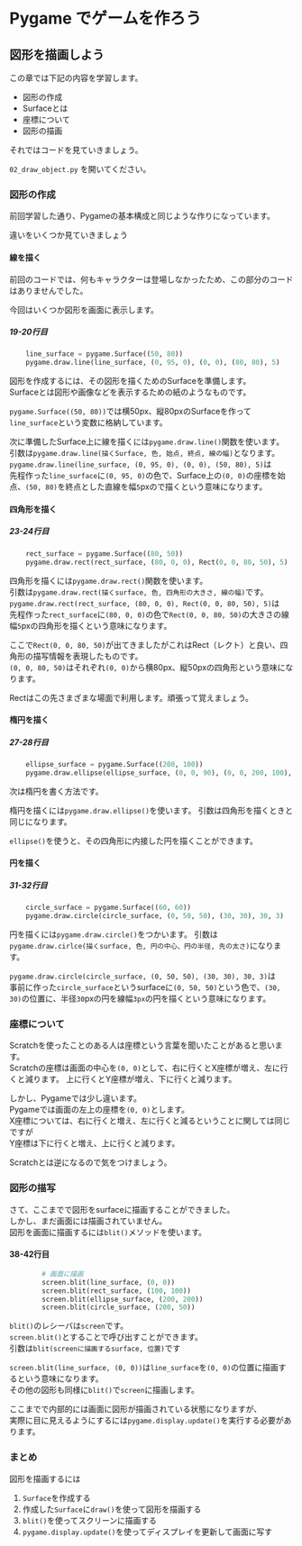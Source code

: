# Pygame でゲームを作ろう

## 図形を描画しよう

この章では下記の内容を学習します。

- 図形の作成
- Surfaceとは
- 座標について
- 図形の描画

それではコードを見ていきましょう。

`02_draw_object.py` を開いてください。

### 図形の作成

前回学習した通り、Pygameの基本構成と同じような作りになっています。

違いをいくつか見ていきましょう

#### 線を描く

前回のコードでは、何もキャラクターは登場しなかったため、この部分のコードはありませんでした。

今回はいくつか図形を画面に表示します。

##### 19-20行目

```python
    line_surface = pygame.Surface((50, 80))
    pygame.draw.line(line_surface, (0, 95, 0), (0, 0), (80, 80), 5)
```

図形を作成するには、その図形を描くためのSurfaceを準備します。
<br>
Surfaceとは図形や画像などを表示するための紙のようなものです。

`pygame.Surface((50, 80))`では横50px、縦80pxのSurfaceを作って`line_surface`という変数に格納しています。

次に準備したSurface上に線を描くには`pygame.draw.line()`関数を使います。
<br>
引数は`pygame.draw.line(描くSurface, 色, 始点, 終点, 線の幅)`となります。
<br>
`pygame.draw.line(line_surface, (0, 95, 0), (0, 0), (50, 80), 5)`は
<br>
先程作った`line_surface`に`(0, 95, 0)`の色で、Surface上の`(0, 0)`の座標を始点、`(50, 80)`を終点とした直線を幅`5`pxので描くという意味になります。


#### 四角形を描く

##### 23-24行目

```python
    rect_surface = pygame.Surface((80, 50))
    pygame.draw.rect(rect_surface, (80, 0, 0), Rect(0, 0, 80, 50), 5)
```

四角形を描くには`pygame.draw.rect()`関数を使います。
<br>
引数は`pygame.draw.rect(描くsurface, 色, 四角形の大きさ, 線の幅)`です。
<br>
`pygame.draw.rect(rect_surface, (80, 0, 0), Rect(0, 0, 80, 50), 5)`は
<br>
先程作った`rect_surface`に`(80, 0, 0)`の色で`Rect(0, 0, 80, 50)`の大きさの線幅`5`pxの四角形を描くという意味になります。

ここで`Rect(0, 0, 80, 50)`が出てきましたがこれはRect（レクト）と良い、四角形の描写情報を表現したものです。
<br>
`(0, 0, 80, 50)`はそれぞれ`(0, 0)`から横80px、縦50pxの四角形という意味になります。

Rectはこの先さまざまな場面で利用します。頑張って覚えましょう。

#### 楕円を描く

##### 27-28行目

```python
    ellipse_surface = pygame.Surface((200, 100))
    pygame.draw.ellipse(ellipse_surface, (0, 0, 90), (0, 0, 200, 100), 5)
```

次は楕円を書く方法です。

楕円を描くには`pygame.draw.ellipse()`を使います。
引数は四角形を描くときと同じになります。

`ellipse()`を使うと、その四角形に内接した円を描くことができます。


#### 円を描く

##### 31-32行目

```python
    circle_surface = pygame.Surface((60, 60))
    pygame.draw.circle(circle_surface, (0, 50, 50), (30, 30), 30, 3)
```

円を描くには`pygame.draw.circle()`をつかいます。
引数は`pygame.draw.cirlce(描くsurface, 色, 円の中心、円の半径, 先の太さ)`になります。

`pygame.draw.circle(circle_surface, (0, 50, 50), (30, 30), 30, 3)`は
<br>
事前に作った`circle_surface`というsurfaceに`(0, 50, 50)`という色で、`(30, 30)`の位置に、半径`30`pxの円を線幅`3px`の円を描くという意味になります。

### 座標について

Scratchを使ったことのある人は座標という言葉を聞いたことがあると思います。
<br>
Scratchの座標は画面の中心を`(0, 0)`として、右に行くとX座標が増え、左に行くと減ります。
上に行くとY座標が増え、下に行くと減ります。

しかし、Pygameでは少し違います。
<br>
Pygameでは画面の左上の座標を`(0, 0)`とします。
<br>
X座標については、右に行くと増え、左に行くと減るということに関しては同じですが
<br>
Y座標は下に行くと増え、上に行くと減ります。

Scratchとは逆になるので気をつけましょう。


### 図形の描写

さて、ここまでで図形をsurfaceに描画することができました。
<br>
しかし、まだ画面には描画されていません。
<br>
図形を画面に描画するには`blit()`メソッドを使います。

#### 38-42行目
```python
        # 画面に描画
        screen.blit(line_surface, (0, 0))
        screen.blit(rect_surface, (100, 100))
        screen.blit(ellipse_surface, (200, 200))
        screen.blit(circle_surface, (200, 50))
```

`blit()`のレシーバは`screen`です。
<br>
`screen.blit()`とすることで呼び出すことができます。
<br>
引数は`blit(screenに描画するsurface, 位置)`です

`screen.blit(line_surface, (0, 0))`は`line_surface`を`(0, 0)`の位置に描画するという意味になります。
<br>
その他の図形も同様に`blit()`で`screen`に描画します。
<br>

ここまでで内部的には画面に図形が描画されている状態になりますが、
<br>
実際に目に見えるようにするには`pygame.display.update()`を実行する必要があります。

### まとめ

図形を描画するには

1. `Surface`を作成する
2. 作成した`Surface`に`draw()`を使って図形を描画する
3. `blit()`を使ってスクリーンに描画する
4. `pygame.display.update()`を使ってディスプレイを更新して画面に写す